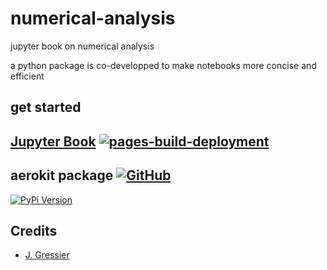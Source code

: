 # numerical-analysis

jupyter book on numerical analysis

a python package is co-developped to make notebooks more concise and efficient

## get started

## [Jupyter Book](https://jgressier.github.io/numerical-analysis/) [![pages-build-deployment](https://github.com/jgressier/numerical-analysis/actions/workflows/pages/pages-build-deployment/badge.svg)](https://github.com/jgressier/numerical-analysis/actions/workflows/pages/pages-build-deployment)

## aerokit package [![GitHub](https://img.shields.io/badge/GitHub-%23121011.svg?logo=github&logoColor=white)](https://github.com/jgressier/aerokit)

[![PyPi Version](https://img.shields.io/pypi/v/aerokit.svg?style=flat)](https://pypi.org/project/aerokit)

## Credits

- [J. Gressier](https://github.com/jgressier)